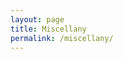 ```yaml
---
layout: page
title: Miscellany
permalink: /miscellany/
---
```


<!-- <ul>
	<li><a href="courses">Courses undertaken</a> - A list of important courses that I have completed so far.</li>
	<li><a href="extracurricular">Extracurriculars</a> - A glimpse into my non-academic life!</li>
	<li><a href="travel">Travel</a> - Some moments from my trips to beautiful places around the world.</li>
</ul>

You can add other topics by editing `miscellany.md` and `_data/menu.yml`. -->